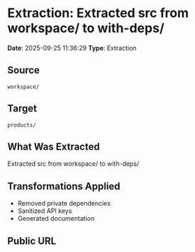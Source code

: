 # Extraction: Extracted src from workspace/ to with-deps/

**Date**: 2025-09-25 11:36:29
**Type**: Extraction

## Source
`workspace/`

## Target
`products/`

## What Was Extracted
Extracted src from workspace/ to with-deps/

## Transformations Applied
- Removed private dependencies
- Sanitized API keys
- Generated documentation

## Public URL

